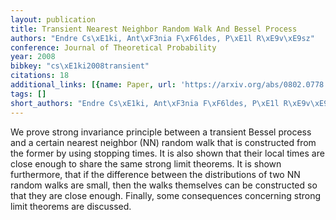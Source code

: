 ```yaml
---
layout: publication
title: Transient Nearest Neighbor Random Walk And Bessel Process
authors: "Endre Cs\xE1ki, Ant\xF3nia F\xF6ldes, P\xE1l R\xE9v\xE9sz"
conference: Journal of Theoretical Probability
year: 2008
bibkey: "cs\xE1ki2008transient"
citations: 18
additional_links: [{name: Paper, url: 'https://arxiv.org/abs/0802.0778'}]
tags: []
short_authors: "Endre Cs\xE1ki, Ant\xF3nia F\xF6ldes, P\xE1l R\xE9v\xE9sz"
---
```

We prove strong invariance principle between a transient Bessel process and a
certain nearest neighbor (NN) random walk that is constructed from the former
by using stopping times. It is also shown that their local times are close
enough to share the same strong limit theorems. It is shown furthermore, that
if the difference between the distributions of two NN random walks are small,
then the walks themselves can be constructed so that they are close enough.
Finally, some consequences concerning strong limit theorems are discussed.
